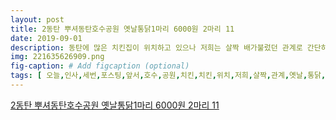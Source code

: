 ```yaml
---
layout: post
title: 2동탄 뿌셔동탄호수공원 옛날통닭1마리 6000원 2마리 11 
date: 2019-09-01
description: 동탄에 많은 치킨집이 위치하고 있으나 저희는 살짝 배가불렀던 관계로 간단하게 먹고 싶어 옛날 comuuzinee221635590555 2동탄 뿌셔동탄호수공원요즘 날씨에 딱 좋은 호수공원 산책 
img: 221635626909.png
fig-caption: # Add figcaption (optional)
tags: [ 오늘,인사,세번,포스팅,앞서,호수,공원,치킨,치킨,위치,저희,살짝,관계,옛날,통닭,선택,호수,공원,바로,근처,비비큐,사람,갑자기,옛날,통닭,선택,오늘,선택,박수,짝짝,호수,공원,포스팅,아래,클릭,뿌셔,호수,공원,요즘,날씨,호수,공원,산책,호수,공원,모든,정보,시기,텐트,주차,분수,식당,공유,뿌셔봅니,이번,포스팅,호수,공원,옛날,통닭,레이크,파로스,건물,위치,마트,건물,건물,마트,뒤쪽,위치,직접,주문,전화,예약,전화,예약,가면,좋겠죵,전화,현금,할인,가격,마리,마리,가격,치킨,계좌,이체,정보,저희,계좌,이체,가격,정보,사진,참고,현금,결제,할인,내부,아주,시간,주차,레이크,파로스,유로,주차장,소스,치즈,머스타드,칠리,겨자,치킨,일반,양념,치킨,네가지,치킨,일반,양념,겨자,선택,호수,공원,돗자리,마트,음료,편의점,떡볶이,치즈,분명,살짝,옜날통닭,선택,거의,식사,광고,바삭,트루,겉바,바삭,촉촉,인정,정말,바삭,처음,마리,생각,두번째,다리,모습,발견,칼로리,아주,여기,잠깐,완전,옛날,통닭,호수,공원,비닐,장갑,물티슈,센스,사장,최고,물티슈,걱정,노노,처리,어려움,겉바,처리,는걸,옜날통닭,총각,옛날,통닭,추천,이번,포스팅,여기,마무리,나머지,정보,참고,총각,옛날,통닭,경기도,화성시,산척,번지,레이크,파로스,예약,전화,주차,가능,총각,옛날,통닭,호수,원점,경기도,화성시 ]
---
```

[2동탄 뿌셔동탄호수공원 옛날통닭1마리 6000원 2마리 11 ](https://blog.naver.com/uuzinee?Redirect=Log&logNo=221635626909)